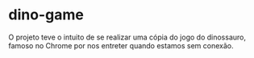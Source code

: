 # dino-game

  O projeto teve o intuito de se realizar uma cópia do jogo do dinossauro, famoso no Chrome por nos entreter quando estamos sem conexão.
